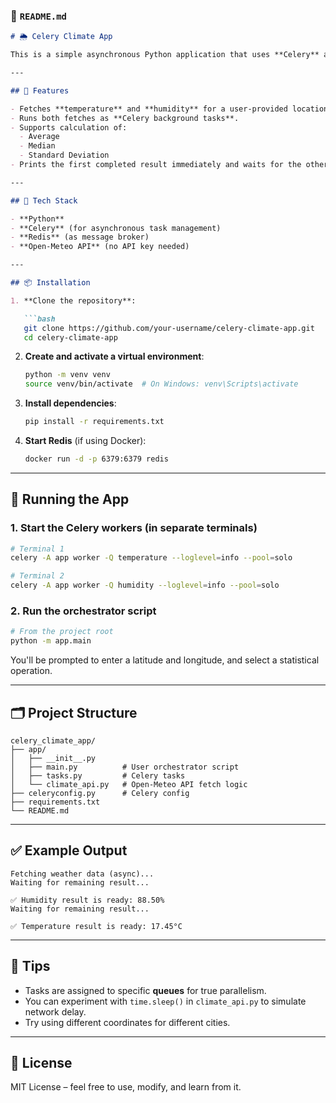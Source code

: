 ### 📄 `README.md`

````markdown
# 🌦️ Celery Climate App

This is a simple asynchronous Python application that uses **Celery** and **Redis** to fetch real-time weather data (temperature and humidity) from the [Open-Meteo API](https://open-meteo.com/). It demonstrates parallel task execution and how to coordinate results using Celery workers.

---

## 🚀 Features

- Fetches **temperature** and **humidity** for a user-provided location.
- Runs both fetches as **Celery background tasks**.
- Supports calculation of:
  - Average
  - Median
  - Standard Deviation
- Prints the first completed result immediately and waits for the other.

---

## 🧱 Tech Stack

- **Python**
- **Celery** (for asynchronous task management)
- **Redis** (as message broker)
- **Open-Meteo API** (no API key needed)

---

## 📦 Installation

1. **Clone the repository**:

   ```bash
   git clone https://github.com/your-username/celery-climate-app.git
   cd celery-climate-app
````

2. **Create and activate a virtual environment**:

   ```bash
   python -m venv venv
   source venv/bin/activate  # On Windows: venv\Scripts\activate
   ```

3. **Install dependencies**:

   ```bash
   pip install -r requirements.txt
   ```

4. **Start Redis** (if using Docker):

   ```bash
   docker run -d -p 6379:6379 redis
   ```

---

## 🧪 Running the App

### 1. Start the Celery workers (in separate terminals)

```bash
# Terminal 1
celery -A app worker -Q temperature --loglevel=info --pool=solo

# Terminal 2
celery -A app worker -Q humidity --loglevel=info --pool=solo
```

### 2. Run the orchestrator script

```bash
# From the project root
python -m app.main
```

You'll be prompted to enter a latitude and longitude, and select a statistical operation.

---

## 🗂️ Project Structure

```
celery_climate_app/
├── app/
│   ├── __init__.py
│   ├── main.py          # User orchestrator script
│   ├── tasks.py         # Celery tasks
│   └── climate_api.py   # Open-Meteo API fetch logic
├── celeryconfig.py      # Celery config
├── requirements.txt
└── README.md
```

---

## ✅ Example Output

```
Fetching weather data (async)...
Waiting for remaining result...

✅ Humidity result is ready: 88.50%
Waiting for remaining result...

✅ Temperature result is ready: 17.45°C
```

---

## 🧠 Tips

* Tasks are assigned to specific **queues** for true parallelism.
* You can experiment with `time.sleep()` in `climate_api.py` to simulate network delay.
* Try using different coordinates for different cities.

---

## 📃 License

MIT License – feel free to use, modify, and learn from it.
